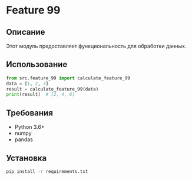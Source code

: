 # Feature 99
## Описание
Этот модуль предоставляет функциональность для обработки данных.
## Использование
```python
from src.feature_99 import calculate_feature_99
data = [1, 2, 3]
result = calculate_feature_99(data)
print(result)  # [2, 4, 6]
```
## Требования
- Python 3.6+
- numpy
- pandas
## Установка
```bash
pip install -r requirements.txt
```